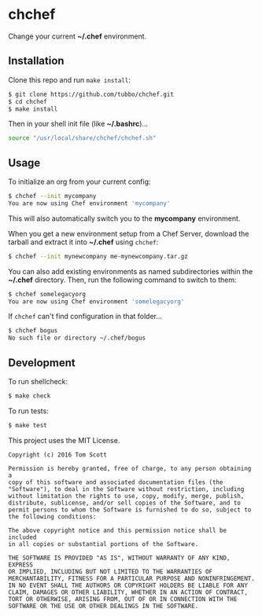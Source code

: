 # chchef

Change your current **~/.chef** environment.

## Installation

Clone this repo and run `make install`:

```bash
$ git clone https://github.com/tubbo/chchef.git
$ cd chchef
$ make install
```

Then in your shell init file (like **~/.bashrc**)...

```bash
source "/usr/local/share/chchef/chchef.sh"
```

## Usage

To initialize an org from your current config:

```bash
$ chchef --init mycompany
You are now using Chef environment 'mycompany'
```

This will also automatically switch you to the **mycompany**
environment.

When you get a new environment setup from a Chef Server, download the
tarball and extract it into **~/.chef** using `chchef`:

```bash
$ chchef --init mynewcompany me-mynewcompany.tar.gz
```

You can also add existing environments as named subdirectories within
the **~/.chef** directory. Then, run the following command to switch to
them:

```bash
$ chchef somelegacyorg
You are now using Chef environment 'somelegacyorg'
```

If `chchef` can't find configuration in that folder...

```bash
$ chchef bogus
No such file or directory ~/.chef/bogus
```

## Development

To run shellcheck:

```bash
$ make check
````

To run tests:

```bash
$ make test
```

This project uses the MIT License.

```
Copyright (c) 2016 Tom Scott

Permission is hereby granted, free of charge, to any person obtaining a
copy of this software and associated documentation files (the
"Software"), to deal in the Software without restriction, including
without limitation the rights to use, copy, modify, merge, publish,
distribute, sublicense, and/or sell copies of the Software, and to
permit persons to whom the Software is furnished to do so, subject to
the following conditions:

The above copyright notice and this permission notice shall be included
in all copies or substantial portions of the Software.

THE SOFTWARE IS PROVIDED "AS IS", WITHOUT WARRANTY OF ANY KIND, EXPRESS
OR IMPLIED, INCLUDING BUT NOT LIMITED TO THE WARRANTIES OF
MERCHANTABILITY, FITNESS FOR A PARTICULAR PURPOSE AND NONINFRINGEMENT.
IN NO EVENT SHALL THE AUTHORS OR COPYRIGHT HOLDERS BE LIABLE FOR ANY
CLAIM, DAMAGES OR OTHER LIABILITY, WHETHER IN AN ACTION OF CONTRACT,
TORT OR OTHERWISE, ARISING FROM, OUT OF OR IN CONNECTION WITH THE
SOFTWARE OR THE USE OR OTHER DEALINGS IN THE SOFTWARE.
```
